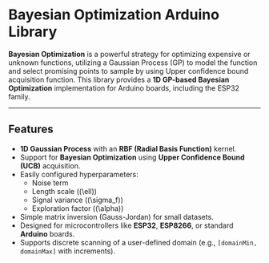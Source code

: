 # Bayesian Optimization Arduino Library

**Bayesian Optimization** is a powerful strategy for optimizing expensive or unknown functions, utilizing a Gaussian Process (GP) to model the function and select promising points to sample by using Upper confidence bound acquisition function. This library provides a **1D GP-based Bayesian Optimization** implementation for Arduino boards, including the ESP32 family.

---

## Features

- **1D Gaussian Process** with an **RBF (Radial Basis Function)** kernel.  
- Support for **Bayesian Optimization** using **Upper Confidence Bound (UCB)** acquisition.  
- Easily configured hyperparameters:  
  - Noise term  
  - Length scale (\(\ell\))  
  - Signal variance (\(\sigma_f\))  
  - Exploration factor (\(\alpha\))  
- Simple matrix inversion (Gauss-Jordan) for small datasets.  
- Designed for microcontrollers like **ESP32**, **ESP8266**, or standard **Arduino** boards.  
- Supports discrete scanning of a user-defined domain (e.g., `[domainMin, domainMax]` with increments).
